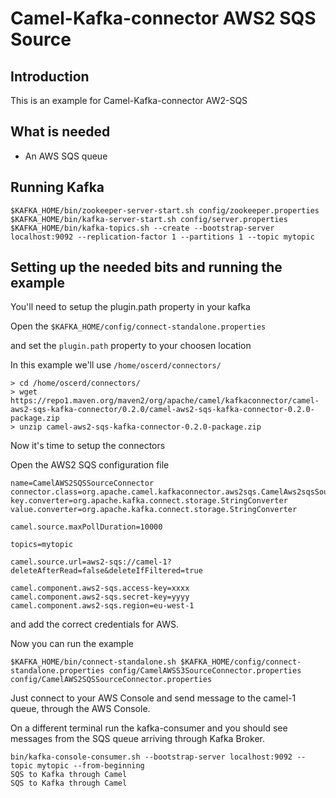 # Camel-Kafka-connector AWS2 SQS Source

## Introduction

This is an example for Camel-Kafka-connector AW2-SQS

## What is needed

- An AWS SQS queue

## Running Kafka

```
$KAFKA_HOME/bin/zookeeper-server-start.sh config/zookeeper.properties
$KAFKA_HOME/bin/kafka-server-start.sh config/server.properties
$KAFKA_HOME/bin/kafka-topics.sh --create --bootstrap-server localhost:9092 --replication-factor 1 --partitions 1 --topic mytopic
```

## Setting up the needed bits and running the example

You'll need to setup the plugin.path property in your kafka

Open the `$KAFKA_HOME/config/connect-standalone.properties`

and set the `plugin.path` property to your choosen location

In this example we'll use `/home/oscerd/connectors/`

```
> cd /home/oscerd/connectors/
> wget https://repo1.maven.org/maven2/org/apache/camel/kafkaconnector/camel-aws2-sqs-kafka-connector/0.2.0/camel-aws2-sqs-kafka-connector-0.2.0-package.zip
> unzip camel-aws2-sqs-kafka-connector-0.2.0-package.zip
```

Now it's time to setup the connectors

Open the AWS2 SQS configuration file

```
name=CamelAWS2SQSSourceConnector
connector.class=org.apache.camel.kafkaconnector.aws2sqs.CamelAws2sqsSourceConnector
key.converter=org.apache.kafka.connect.storage.StringConverter
value.converter=org.apache.kafka.connect.storage.StringConverter

camel.source.maxPollDuration=10000

topics=mytopic

camel.source.url=aws2-sqs://camel-1?deleteAfterRead=false&deleteIfFiltered=true

camel.component.aws2-sqs.access-key=xxxx
camel.component.aws2-sqs.secret-key=yyyy
camel.component.aws2-sqs.region=eu-west-1
```

and add the correct credentials for AWS.

Now you can run the example

```
$KAFKA_HOME/bin/connect-standalone.sh $KAFKA_HOME/config/connect-standalone.properties config/CamelAWSS3SourceConnector.properties config/CamelAWS2SQSSourceConnector.properties
```

Just connect to your AWS Console and send message to the camel-1 queue, through the AWS Console.

On a different terminal run the kafka-consumer and you should see messages from the SQS queue arriving through Kafka Broker.

```
bin/kafka-console-consumer.sh --bootstrap-server localhost:9092 --topic mytopic --from-beginning
SQS to Kafka through Camel
SQS to Kafka through Camel
```

